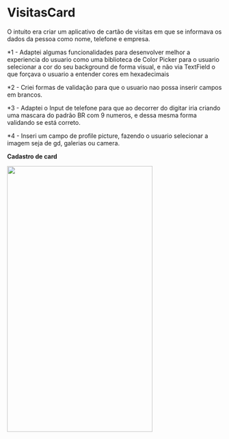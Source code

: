 # VisitasCard

O intuito era criar um aplicativo de cartão de visitas em que se informava os dados da pessoa como nome, telefone e empresa.

*1 - Adaptei algumas funcionalidades para desenvolver melhor a experiencia do usuario como uma biblioteca de Color Picker para o usuario selecionar a cor do seu background de forma visual, e não via TextField o que forçava o usuario a entender cores em hexadecimais

*2 - Criei formas de validação para que o usuario nao possa inserir campos em brancos.

*3 - Adaptei o Input de telefone para que ao decorrer do digitar iria criando uma mascara do padrão BR com 9 numeros, e dessa mesma forma validando se está correto.

*4 - Inseri um campo de profile picture, fazendo o usuario selecionar a imagem seja de gd, galerias ou camera.


**Cadastro de card**

<img src="https://user-images.githubusercontent.com/33181463/125997537-37f983e1-7f6a-4143-9430-41679231cc86.jpg" width="340" height="620"/>
